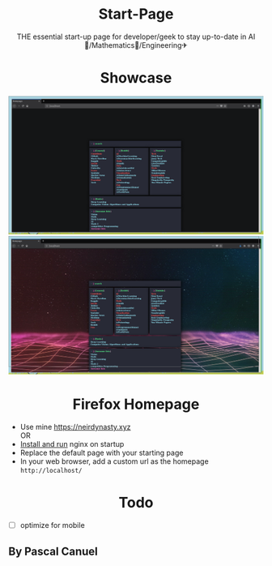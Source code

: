 <h1 align="center">Start-Page</h1> 

<p align="center">THE essential start-up page for developer/geek to stay up-to-date in AI🔮/Mathematics📝/Engineering✈</p>

<h1 align="center">Showcase</h1>

![](StartPage.png)
![](StartPageBg.png)

<h1 align="center">Firefox Homepage</h1>

- Use mine https://neirdynasty.xyz<br>
OR<br>
- [Install and run](https://wiki.archlinux.org/index.php/Nginx#Running) nginx on startup
- Replace the default page with your starting page
- In your web browser, add a custom url as the homepage `http://localhost/`


<h1 align="center">Todo</h1>

- [ ] optimize for mobile

## By Pascal Canuel



